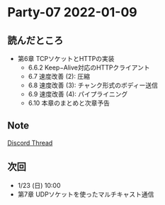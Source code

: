 # Party-07 2022-01-09
## 読んだところ
- 第6章 TCPソケットとHTTPの実装
  - 6.6.2 Keep−Alive対応のHTTPクライアント
  - 6.7 速度改善 (2): 圧縮
  - 6.8 速度改善 (3): チャンク形式のボディー送信
  - 6.9 速度改善 (4): パイプライニング
  - 6.10 本章のまとめと次章予告

## Note
[Discord Thread](https://discord.com/channels/689414179752247409/725156029033218080/929538876077400064)

## 次回
- 1/23 (日) 10:00
- 第7章 UDPソケットを使ったマルチキャスト通信
